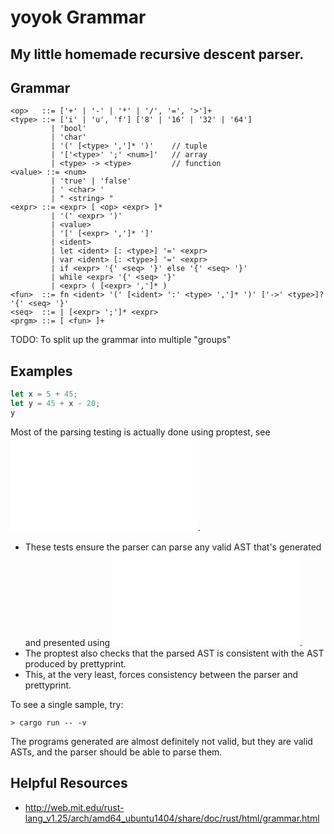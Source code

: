 # yoyok Grammar

## My little homemade recursive descent parser.

## Grammar

```bnf
<op>   ::= ['+' | '-' | '*' | '/', '=', '>']+
<type> ::= ['i' | 'u', 'f'] ['8' | '16' | '32' | '64']
         | 'bool'
         | 'char'
         | '(' [<type> ',']* ')'    // tuple
         | '['<type>' ';' <num>]'   // array
         | <type> -> <type>         // function
<value> ::= <num>
         | 'true' | 'false'
         | ' <char> '
         | " <string> "
<expr> ::= <expr> [ <op> <expr> ]*
         | '(' <expr> ')'
         | <value>
         | '[' [<expr> ',']* ']'
         | <ident>
         | let <ident> [: <type>] '=' <expr>
         | var <ident> [: <type>] '=' <expr>
         | if <expr> '{' <seq> '}' else '{' <seq> '}'
         | while <expr> '{' <seq> '}'
         | <expr> ( [<expr> ',']* )
<fun>  ::= fn <ident> '(' [<ident> ':' <type> ',']* ')' ['->' <type>]? '{' <seq> '}'
<seq>  ::= | [<expr> ';']* <expr>
<prgm> ::= [ <fun> ]+
```

TODO: To split up the grammar into multiple "groups"

## Examples

```rust
let x = 5 + 45;
let y = 45 + x - 20;
y
```

Most of the parsing testing is actually done using proptest, see ![proptest](../ast/proptest.rs).

- These tests ensure the parser can parse any valid AST that's generated and presented using ![prettyprint](../ast/prettyprint.rs).
- The proptest also checks that the parsed AST is consistent with the AST produced by prettyprint.
- This, at the very least, forces consistency between the parser and prettyprint.

To see a single sample, try:

```
> cargo run -- -v
```

The programs generated are almost definitely not valid, but they are valid ASTs, and the parser should be able to parse them.

## Helpful Resources

- http://web.mit.edu/rust-lang_v1.25/arch/amd64_ubuntu1404/share/doc/rust/html/grammar.html
